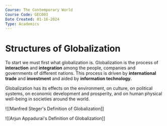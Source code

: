 ```yaml
---
Course: The Contemporary World 
Course Code: GEC003
Date Created: 01-16-2024
Type: Academics
---
```

# Structures of Globalization
To start we must first what globalization is. Globalization is the process of **interaction** and **integration** among the people, companies and governments of different nations. This process is driven by **international trade** and **investment** and aided by **information technology.**

Globalization has its effects on the environment, on culture, on political systems, on economic development and prosperity, and on human physical well-being in societies around the world.

![[Manfred Steger's Definition of Globalization]]

![[Arjun Appadurai's Definition of Globalization]]